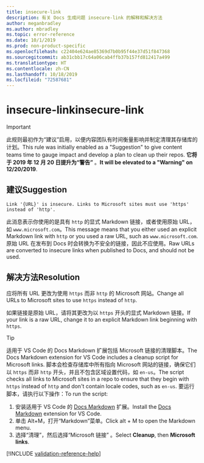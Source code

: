 ```yaml
---
title: insecure-link
description: 有关 Docs 生成问题 insecure-link 的解释和解决方法
author: meganbradley
ms.author: mbradley
ms.topic: error-reference
ms.date: 10/1/2019
ms.prod: non-product-specific
ms.openlocfilehash: c22404e624ae85369d7b0b95f44e37d51f847368
ms.sourcegitcommit: ab31cbb17c64a06cab4ffb37b157fd812417a499
ms.translationtype: HT
ms.contentlocale: zh-CN
ms.lasthandoff: 10/18/2019
ms.locfileid: "72587681"
---
```

# <a name="insecure-link"></a><span data-ttu-id="d7a52-103">insecure-link</span><span class="sxs-lookup"><span data-stu-id="d7a52-103">insecure-link</span></span>

> [!IMPORTANT]
> <span data-ttu-id="d7a52-104">此规则最初作为“建议”启用，以便内容团队有时间衡量影响并制定清理其存储库的计划。</span><span class="sxs-lookup"><span data-stu-id="d7a52-104">This rule was initially enabled as a "Suggestion" to give content teams time to gauge impact and develop a plan to clean up their repos.</span></span> <span data-ttu-id="d7a52-105">**它将于 2019 年 12 月 20 日提升为“警告”** 。</span><span class="sxs-lookup"><span data-stu-id="d7a52-105">**It will be elevated to a "Warning" on 12/20/2019**.</span></span>

## <a name="suggestion"></a><span data-ttu-id="d7a52-106">建议</span><span class="sxs-lookup"><span data-stu-id="d7a52-106">Suggestion</span></span>

`Link '{URL}' is insecure. Links to Microsoft sites must use 'https' instead of 'http'.`

<span data-ttu-id="d7a52-107">此消息表示你使用的是具有 `http` 的显式 Markdown 链接，或者使用原始 URL，如 `www.microsoft.com`。</span><span class="sxs-lookup"><span data-stu-id="d7a52-107">This message means that you either used an explicit Markdown link with `http` or you used a raw URL, such as `www.microsoft.com`.</span></span> <span data-ttu-id="d7a52-108">原始 URL 在发布到 Docs 时会转换为不安全的链接，因此不应使用。</span><span class="sxs-lookup"><span data-stu-id="d7a52-108">Raw URLs are converted to insecure links when published to Docs, and should not be used.</span></span>

## <a name="resolution"></a><span data-ttu-id="d7a52-109">解决方法</span><span class="sxs-lookup"><span data-stu-id="d7a52-109">Resolution</span></span>

<span data-ttu-id="d7a52-110">应将所有 URL 更改为使用 `https` 而非 `http` 的 Microsoft 网站。</span><span class="sxs-lookup"><span data-stu-id="d7a52-110">Change all URLs to Microsoft sites to use `https` instead of `http`.</span></span>

<span data-ttu-id="d7a52-111">如果链接是原始 URL，请将其更改为以 `https` 开头的显式 Markdown 链接。</span><span class="sxs-lookup"><span data-stu-id="d7a52-111">If your link is a raw URL, change it to an explicit Markdown link beginning with `https`.</span></span>

> [!TIP]
> <span data-ttu-id="d7a52-112">适用于 VS Code 的 Docs Markdown 扩展包括 Microsoft 链接的清理脚本。</span><span class="sxs-lookup"><span data-stu-id="d7a52-112">The Docs Markdown extension for VS Code includes a cleanup script for Microsoft links.</span></span> <span data-ttu-id="d7a52-113">脚本会检查存储库中所有指向 Microsoft 网站的链接，确保它们以 `https` 而非 `http` 开头，并且不包含区域设置代码，如 `en-us`。</span><span class="sxs-lookup"><span data-stu-id="d7a52-113">The script checks all links to Microsoft sites in a repo to ensure that they begin with `https` instead of `http` and don't contain locale codes, such as `en-us`.</span></span> <span data-ttu-id="d7a52-114">要运行脚本，请执行以下操作：</span><span class="sxs-lookup"><span data-stu-id="d7a52-114">To run the script:</span></span>
>
> 1. <span data-ttu-id="d7a52-115">安装适用于 VS Code 的 [Docs Markdown](https://marketplace.visualstudio.com/items?itemName=docsmsft.docs-markdown) 扩展。</span><span class="sxs-lookup"><span data-stu-id="d7a52-115">Install the [Docs Markdown](https://marketplace.visualstudio.com/items?itemName=docsmsft.docs-markdown) extension for VS Code.</span></span>
> 1. <span data-ttu-id="d7a52-116">单击 Alt+M，打开“Markdown”菜单。</span><span class="sxs-lookup"><span data-stu-id="d7a52-116">Click alt + M to open the Markdown menu.</span></span>
> 1. <span data-ttu-id="d7a52-117">选择“清理”，然后选择“Microsoft 链接”   。</span><span class="sxs-lookup"><span data-stu-id="d7a52-117">Select **Cleanup**, then **Microsoft links**.</span></span>

<!--make sure to add this file to your includes folder and verify the path-->
[!INCLUDE [validation-reference-help](includes/validation-reference-help.md)]

